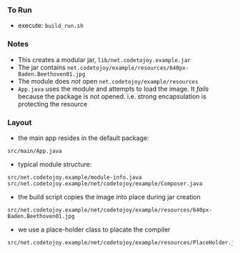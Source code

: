 
### To Run

* execute: `build_run.sh`

### Notes

* This creates a modular jar, `lib/net.codetojoy.example.jar`
* The jar contains `net.codetojoy/example/resources/640px-Baden.Beethoven01.jpg`
* The module does *not* open `net.codetojoy/example/resources`
* `App.java` uses the module and attempts to load the image. It *fails* because the package is not opened. i.e. strong encapsulation is protecting the resource

### Layout

* the main app resides in the default package:
```
src/main/App.java
```

* typical module structure:
```
src/net.codetojoy.example/module-info.java
src/net.codetojoy.example/net/codetojoy/example/Composer.java
```

* the build script copies the image into place during jar creation
```
src/net.codetojoy.example/net/codetojoy/example/resources/640px-Baden.Beethoven01.jpg
```

* we use a place-holder class to placate the compiler
```
src/net.codetojoy.example/net/codetojoy/example/resources/PlaceHolder.java
```
